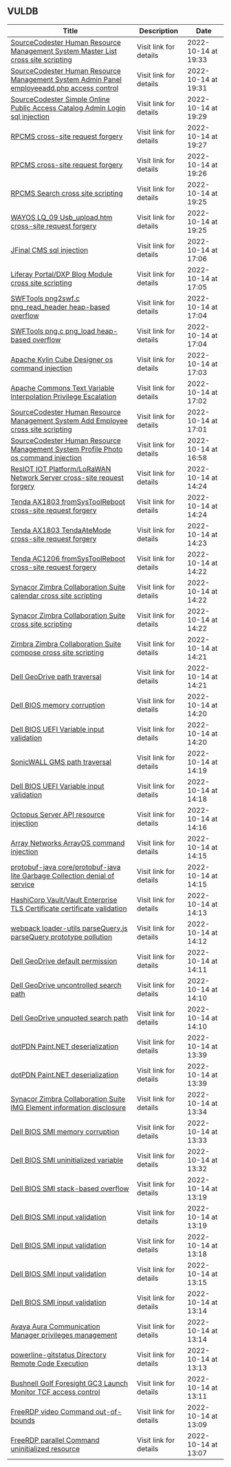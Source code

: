 ## VULDB
|Title|Description|Date|
|---|---|---|
| [SourceCodester Human Resource Management System Master List cross site scripting](https://vuldb.com/?id.210786) | Visit link for details | 2022-10-14 at 19:33 |
| [SourceCodester Human Resource Management System Admin Panel employeeadd.php access control](https://vuldb.com/?id.210785) | Visit link for details | 2022-10-14 at 19:31 |
| [SourceCodester Simple Online Public Access Catalog Admin Login sql injection](https://vuldb.com/?id.210784) | Visit link for details | 2022-10-14 at 19:29 |
| [RPCMS cross-site request forgery](https://vuldb.com/?id.210783) | Visit link for details | 2022-10-14 at 19:27 |
| [RPCMS cross-site request forgery](https://vuldb.com/?id.210782) | Visit link for details | 2022-10-14 at 19:26 |
| [RPCMS Search cross site scripting](https://vuldb.com/?id.210781) | Visit link for details | 2022-10-14 at 19:25 |
| [WAYOS LQ_09 Usb_upload.htm cross-site request forgery](https://vuldb.com/?id.210780) | Visit link for details | 2022-10-14 at 19:25 |
| [JFinal CMS sql injection](https://vuldb.com/?id.210779) | Visit link for details | 2022-10-14 at 17:06 |
| [Liferay Portal/DXP Blog Module cross site scripting](https://vuldb.com/?id.210778) | Visit link for details | 2022-10-14 at 17:05 |
| [SWFTools png2swf.c png_read_header heap-based overflow](https://vuldb.com/?id.210777) | Visit link for details | 2022-10-14 at 17:04 |
| [SWFTools png.c png_load heap-based overflow](https://vuldb.com/?id.210776) | Visit link for details | 2022-10-14 at 17:04 |
| [Apache Kylin Cube Designer os command injection](https://vuldb.com/?id.210775) | Visit link for details | 2022-10-14 at 17:03 |
| [Apache Commons Text Variable Interpolation Privilege Escalation](https://vuldb.com/?id.210774) | Visit link for details | 2022-10-14 at 17:02 |
| [SourceCodester Human Resource Management System Add Employee cross site scripting](https://vuldb.com/?id.210773) | Visit link for details | 2022-10-14 at 17:01 |
| [SourceCodester Human Resource Management System Profile Photo os command injection](https://vuldb.com/?id.210772) | Visit link for details | 2022-10-14 at 16:58 |
| [ResIOT IOT Platform/LoRaWAN Network Server cross-site request forgery](https://vuldb.com/?id.210771) | Visit link for details | 2022-10-14 at 14:24 |
| [Tenda AX1803 fromSysToolReboot cross-site request forgery](https://vuldb.com/?id.210770) | Visit link for details | 2022-10-14 at 14:24 |
| [Tenda AX1803 TendaAteMode cross-site request forgery](https://vuldb.com/?id.210769) | Visit link for details | 2022-10-14 at 14:23 |
| [Tenda AC1206 fromSysToolReboot cross-site request forgery](https://vuldb.com/?id.210767) | Visit link for details | 2022-10-14 at 14:22 |
| [Synacor Zimbra Collaboration Suite calendar cross site scripting](https://vuldb.com/?id.210766) | Visit link for details | 2022-10-14 at 14:22 |
| [Synacor Zimbra Collaboration Suite cross site scripting](https://vuldb.com/?id.210765) | Visit link for details | 2022-10-14 at 14:22 |
| [Zimbra Zimbra Collaboration Suite compose cross site scripting](https://vuldb.com/?id.210764) | Visit link for details | 2022-10-14 at 14:21 |
| [Dell GeoDrive path traversal](https://vuldb.com/?id.210763) | Visit link for details | 2022-10-14 at 14:21 |
| [Dell BIOS memory corruption](https://vuldb.com/?id.210762) | Visit link for details | 2022-10-14 at 14:20 |
| [Dell BIOS UEFI Variable input validation](https://vuldb.com/?id.210761) | Visit link for details | 2022-10-14 at 14:20 |
| [SonicWALL GMS path traversal](https://vuldb.com/?id.210760) | Visit link for details | 2022-10-14 at 14:19 |
| [Dell BIOS UEFI Variable input validation](https://vuldb.com/?id.210759) | Visit link for details | 2022-10-14 at 14:18 |
| [Octopus Server API resource injection](https://vuldb.com/?id.210758) | Visit link for details | 2022-10-14 at 14:16 |
| [Array Networks ArrayOS command injection](https://vuldb.com/?id.210757) | Visit link for details | 2022-10-14 at 14:15 |
| [protobuf-java core/protobuf-java lite Garbage Collection denial of service](https://vuldb.com/?id.210756) | Visit link for details | 2022-10-14 at 14:15 |
| [HashiCorp Vault/Vault Enterprise TLS Certificate certificate validation](https://vuldb.com/?id.210755) | Visit link for details | 2022-10-14 at 14:13 |
| [webpack loader-utils parseQuery.js parseQuery prototype pollution](https://vuldb.com/?id.210754) | Visit link for details | 2022-10-14 at 14:12 |
| [Dell GeoDrive default permission](https://vuldb.com/?id.210753) | Visit link for details | 2022-10-14 at 14:11 |
| [Dell GeoDrive uncontrolled search path](https://vuldb.com/?id.210752) | Visit link for details | 2022-10-14 at 14:10 |
| [Dell GeoDrive unquoted search path](https://vuldb.com/?id.210751) | Visit link for details | 2022-10-14 at 14:10 |
| [dotPDN Paint.NET deserialization](https://vuldb.com/?id.210750) | Visit link for details | 2022-10-14 at 13:39 |
| [dotPDN Paint.NET deserialization](https://vuldb.com/?id.210749) | Visit link for details | 2022-10-14 at 13:39 |
| [Synacor Zimbra Collaboration Suite IMG Element information disclosure](https://vuldb.com/?id.210748) | Visit link for details | 2022-10-14 at 13:34 |
| [Dell BIOS SMI memory corruption](https://vuldb.com/?id.210747) | Visit link for details | 2022-10-14 at 13:33 |
| [Dell BIOS SMI uninitialized variable](https://vuldb.com/?id.210746) | Visit link for details | 2022-10-14 at 13:32 |
| [Dell BIOS SMI stack-based overflow](https://vuldb.com/?id.210745) | Visit link for details | 2022-10-14 at 13:19 |
| [Dell BIOS SMI input validation](https://vuldb.com/?id.210744) | Visit link for details | 2022-10-14 at 13:19 |
| [Dell BIOS SMI input validation](https://vuldb.com/?id.210743) | Visit link for details | 2022-10-14 at 13:18 |
| [Dell BIOS SMI input validation](https://vuldb.com/?id.210742) | Visit link for details | 2022-10-14 at 13:15 |
| [Dell BIOS SMI input validation](https://vuldb.com/?id.210741) | Visit link for details | 2022-10-14 at 13:14 |
| [Avaya Aura Communication Manager privileges management](https://vuldb.com/?id.210740) | Visit link for details | 2022-10-14 at 13:14 |
| [powerline-gitstatus Directory Remote Code Execution](https://vuldb.com/?id.210739) | Visit link for details | 2022-10-14 at 13:13 |
| [Bushnell Golf Foresight GC3 Launch Monitor TCF access control](https://vuldb.com/?id.210738) | Visit link for details | 2022-10-14 at 13:11 |
| [FreeRDP video Command out-of-bounds](https://vuldb.com/?id.210737) | Visit link for details | 2022-10-14 at 13:09 |
| [FreeRDP parallel Command uninitialized resource](https://vuldb.com/?id.210736) | Visit link for details | 2022-10-14 at 13:07 |
